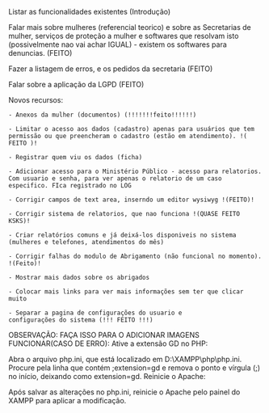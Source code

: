 Listar as funcionalidades existentes (Introdução)

Falar mais sobre mulheres (referencial teorico) e sobre as Secretarias de mulher, serviços de proteção a mulher e softwares que resolvam isto (possivelmente nao vai achar IGUAL) - existem os softwares para denuncias. (FEITO)

Fazer a listagem de erros, e os pedidos da secretaria (FEITO)

Falar sobre a aplicação da LGPD (FEITO)

Novos recursos:

	- Anexos da mulher (documentos) (!!!!!!!feito!!!!!!)
 
	- Limitar o acesso aos dados (cadastro) apenas para usuários que tem permissão ou que preencheram o cadastro (estão em atendimento). !( FEITO )!
 
	- Registrar quem viu os dados (ficha)
 
	- Adicionar acesso para o Ministério Público - acesso para relatorios. Com usuario e senha, para ver apenas o relatorio de um caso especifico. FIca registrado no LOG
 
	- Corrigir campos de text area, inserndo um editor wysiwyg !(FEITO)!
 
	- Corrigir sistema de relatorios, que nao funciona !(QUASE FEITO KSKS)!
 
	- Criar relatórios comuns e já deixá-los disponiveis no sistema (mulheres e telefones, atendimentos do mês)
 
	- Corrigir falhas do modulo de Abrigamento (não funcional no momento). !(Feito)!
 
	- Mostrar mais dados sobre os abrigados
 
	- Colocar mais links para ver mais informações sem ter que clicar muito
 
	- Separar a pagina de configurações do usuario e configurações do sistema (!!! FEITO !!!)
 

OBSERVAÇÃO:
FAÇA ISSO PARA O ADICIONAR IMAGENS FUNCIONAR(CASO DE ERRO): 
Ative a extensão GD no PHP:

Abra o arquivo php.ini, que está localizado em D:\XAMPP\php\php.ini.
Procure pela linha que contém ;extension=gd e remova o ponto e vírgula (;) no início, deixando como extension=gd.
Reinicie o Apache:

Após salvar as alterações no php.ini, reinicie o Apache pelo painel do XAMPP para aplicar a modificação.